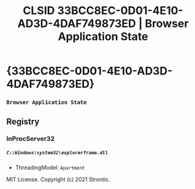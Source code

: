 ﻿---
title: "CLSID 33BCC8EC-0D01-4E10-AD3D-4DAF749873ED | Browser Application State"
excerpt: What is COM-Object CLSID 33BCC8EC-0D01-4E10-AD3D-4DAF749873ED?
---

# {33BCC8EC-0D01-4E10-AD3D-4DAF749873ED}

### `Browser Application State`

## Registry


### InProcServer32

##### `C:\Windows\system32\explorerframe.dll`
* ThreadingModel: `Apartment`

MIT License. Copyright (c) 2021 Strontic.


